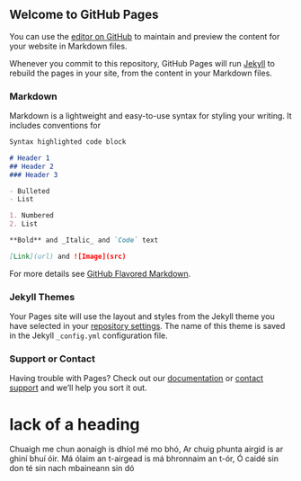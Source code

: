 ## Welcome to GitHub Pages

You can use the [editor on GitHub](https://github.com/cnodhonn/feasta/edit/main/README.md) to maintain and preview the content for your website in Markdown files.

Whenever you commit to this repository, GitHub Pages will run [Jekyll](https://jekyllrb.com/) to rebuild the pages in your site, from the content in your Markdown files.

### Markdown

Markdown is a lightweight and easy-to-use syntax for styling your writing. It includes conventions for

```markdown
Syntax highlighted code block

# Header 1
## Header 2
### Header 3

- Bulleted
- List

1. Numbered
2. List

**Bold** and _Italic_ and `Code` text

[Link](url) and ![Image](src)
```

For more details see [GitHub Flavored Markdown](https://guides.github.com/features/mastering-markdown/).

### Jekyll Themes

Your Pages site will use the layout and styles from the Jekyll theme you have selected in your [repository settings](https://github.com/cnodhonn/feasta/settings/pages). The name of this theme is saved in the Jekyll `_config.yml` configuration file.

### Support or Contact

Having trouble with Pages? Check out our [documentation](https://docs.github.com/categories/github-pages-basics/) or [contact support](https://support.github.com/contact) and we’ll help you sort it out.


 
<div id="text"></div>
 
<script 
type="text/javascript" src="https://www.abair.tcd.ie/webreader/scripts/abair_tts_webui.js">
</script>

<body>

<h1>lack of a heading</h1>
<p>Chuaigh me chun aonaigh is dhíol mé mo bhó, Ar chuig phunta airgid is ar ghiní bhuí óir. Má ólaim an t-airgead is má bhronnaim an t-ór, Ó caidé sin don té sin nach mbaineann sin dó</p>

</body>
